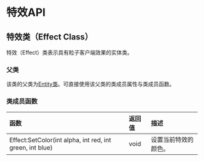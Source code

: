# 特效API

## 特效类（Effect Class）

特效（Effect）类表示具有粒子客户端效果的实体类。

### 父类

该类的父类为[Entity类](entity.md#shi-ti-lei-entity-class)。可直接使用该父类的类成员属性与类成员函数。



### 类成员函数

| 函数 | 返回值 | 描述 |
| :--- | :--- | :--- |
| Effect:SetColor\(int alpha, int red, int green, int blue\) | void | 设置当前特效的颜色。 |



